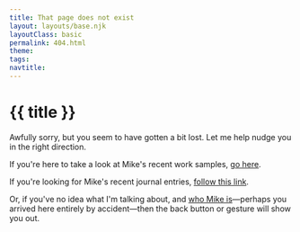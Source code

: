 ```yaml
---
title: That page does not exist
layout: layouts/base.njk
layoutClass: basic
permalink: 404.html
theme: 
tags:
navtitle:
---
```


<h1>{{ title }}</h1>

Awfully sorry, but you seem to have gotten a bit lost. Let me help nudge you in the right direction.

If you're here to take a look at Mike's recent work samples, [go here](/). 

If you're looking for Mike's recent journal entries, [follow this link](/journal/).

Or, if you've no idea what I'm talking about, and [who Mike is](/about/)—perhaps you arrived here entirely by accident—then the back button or gesture will show you out.

